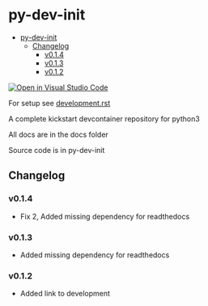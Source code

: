 # py-dev-init

- [py-dev-init](#py-dev-init)
  - [Changelog](#changelog)
    - [v0.1.4](#v014)
    - [v0.1.3](#v013)
    - [v0.1.2](#v012)

[![Open in Visual Studio Code](https://open.vscode.dev/badges/open-in-vscode.svg)](https://open.vscode.dev/viktorfreiman/py-dev-init)

For setup see [development.rst](docs/development.rst)

A complete kickstart devcontainer repository for python3  

All docs are in the docs folder  

Source code is in py-dev-init  

## Changelog

### v0.1.4

- Fix 2, Added missing dependency for readthedocs

### v0.1.3

- Added missing dependency for readthedocs

### v0.1.2

- Added link to development
